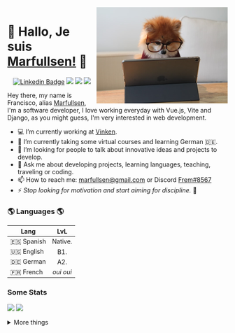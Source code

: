 <img width="300px" align="right" src="./docs/img/dog.jpg"/>

# 👋 Hallo, Je suis [Marfullsen!](https://skyline.github.com/Marfullsen) 👋

<div align="center">
    
[![Linkedin Badge](https://img.shields.io/badge/francisco--marfull--pizarro-blue?style=flat-square&logo=Linkedin&logoColor=white)](https://www.linkedin.com/in/francisco-marfull-pizarro/)
[![](https://img.shields.io/badge/marfullsen-1DA1F2?style=for-the-badge&logo=twitter&logoColor=white&style=flat)](https://twitter.com/Marfullsen)
[![](https://visitor-badge.glitch.me/badge?page_id=github.com/Marfullsen)](https://visitor-badge.glitch.me/)
[![](https://img.shields.io/github/followers/Marfullsen.svg?style=social&label=Followers)](https://github.com/Marfullsen?tab=following)

</div>

Hey there, my name is Francisco, alias [Marfullsen](https://marfullsen.github.io/), I'm a software developer, I love working everyday with Vue.js, Vite and Django, as you might guess, I'm very interested in web development.

- 💻 I’m currently working at [Vinken](https://vinken.cl/).
- 🌱 I’m currently taking some virtual courses and learning German 🇩🇪.
- 📌 I’m looking for people to talk about innovative ideas and projects to develop.
- 💬 Ask me about developing projects, learning languages, teaching, traveling or coding.
- 📫 How to reach me: [marfullsen@gmail.com](mailto:marfullsen@gmail.com) or Discord [Frem#8567](https://discordapp.com/users/555570275060547630/)
- ⚡ <i>Stop looking for motivation and start aiming for discipline.</i> 🤟

### 🌎 Languages 🌎

Lang | LvL
--- | :---:
🇪🇸 Spanish | Native.
🇺🇸 English | B1.
🇩🇪 German | A2.
🇫🇷 French | *oui oui*

### Some Stats

![](https://github-readme-stats.vercel.app/api?username=Marfullsen&theme=vue-dark)
![](https://github-readme-stats.vercel.app/api/top-langs/?username=marfullsen&theme=vue-dark&layout=compact)


<details>
  <summary> More things </summary>
  <br>
  <p align="center">
    <img src="https://profile-counter.glitch.me/Marfullsen/count.svg" />
  </p>
</details>
